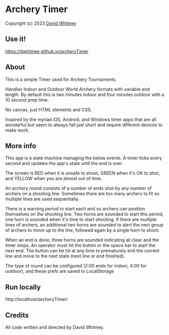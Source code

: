 # Archery Timer
Copyright (c) 2023 <a href="http://dwhitnee.s3-website-us-east-1.amazonaws.com/">David Whitney</a>

## Use it!
https://dwhitnee.github.io/archeryTimer

## About
This is a simple Timer used for Archery Tournaments.

Handles Indoor and Outdoor World Archery formats with variable end length.
By default this is two minutes indoor and four minutes outdoor with a 10 second prep time.

No canvas, just HTML elements and CSS.

Inspired by the myriad iOS, Android, and Windows timer apps that are
all wonderful but seem to always fall just short and require different devices to make work.

## More info

This app is a state machine managing the below events. A timer ticks
every second and updates the app's state until the end is over.

The screen is RED when it is unsafe to shoot, GREEN when it's OK to
shot, and YELLOW when you are almost out of time.

An archery round consists of a number of ends shot by any number of
 archers on a shooting line. Sometimes there are too many archers to
 fit so multiple lines are used sequentially.

 There is a warning period to start each end so archers can
 position themselves on the shooting line. Two horns are sounded to
 start this period, one horn is sounded when it's time to start
 shooting.  If there are multiple lines of archers, an additional
 two horns are sounded to alert the next group of archers to move up
 to the line, followed again by a single horn to shoot.

 When an end is done, three horns are sounded indicating all clear
 and the timer stops.  An operator must hit the button or the space
 bar to start the next end.  The button can be hit at any time to
 prematurely end the current line and move to the next state (next line or end finished).

 The type of round can be configured (2:00 ends for indoor, 4:00
 for outdoor), and these prefs are saved to LocalStorage

## Run locally
http://localhost/archeryTimer/

## Credits
All code written and directed by David Whitney.
